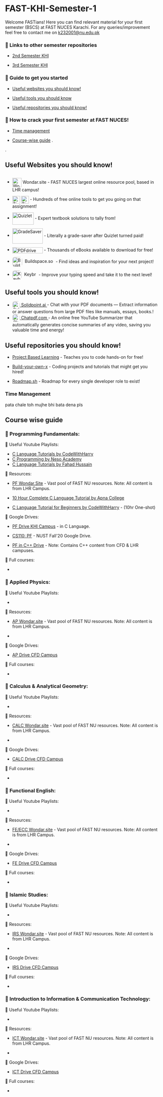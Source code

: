 
# FAST-KHI-Semester-1

Welcome FASTians! Here you can find relevant material for your first semester (BSCS) at FAST NUCES Karachi. For any queries/improvement feel free to contact me on k232001@nu.edu.pk 

### 🔗 Links to other semester repositories
- [2nd Semester KHI](https://github.com/MuxammilSidd/FAST-KHI-Semester-2)

- [3rd Semester KHI](https://github.com/MuxammilSidd/FAST-KHI-Semester-3)

### 🔗 Guide to get you started
- [Useful websites you should know!](#useful-websites-you-should-know)

- [Useful tools you should know](#useful-tools-you-should-know)

- [Useful repositories you should know!](#useful-repositories-you-should-know)

### 🔗 How to crack your first semester at FAST NUCES!
- [Time management](#time-management)

- [Course-wise guide](#course-wise-guide)
.

.


## Useful Websites you should know!
- <a href="https://www.wondar.site/" style="text-decoration:none; display:inline-block; margin-top: 12px;">
    <img src="https://www.wondar.site/static/images/logo-no-background.png" alt="WondarSite" width="30" height="30" style="vertical-align:middle; margin-bottom: 0; text-decoration:none; border:none;"> Wondar.site
  </a> - FAST NUCES largest online resource pool, based in LHR campus!

- <a href="https://tinywow.com/" style="text-decoration:none; display:inline-block; margin-top: 12px;">
    <img src="https://tinywow.com/v3/img/favicon-tinywow.svg" alt="TinyWow Favicon" width="25" height="25" style="vertical-align:middle; margin-bottom: 0; display:inline; border:none;">
    <img src="https://tinywow.com/v3/img/logo.svg" alt="TinyWow Text" height="25" style="vertical-align:middle; margin-bottom: 0; display:inline; border:none;">
  </a> - Hundreds of free online tools to get you going on that assignment!

- <a href="https://quizlet.com/" style="text-decoration:none; display:inline-block; margin-top: 12px;">
    <img src="https://logos-world.net/wp-content/uploads/2021/03/Quizlet-Logo.png" alt="Quizlet" width="70" height="40" style="vertical-align:middle; margin-bottom: 0; text-decoration:none; border:none;">
  </a> - Expert textbook solutions to tally from!

- <a href="https://www.gradesaver.com/" style="text-decoration:none; display:inline-block; margin-top: 12px;">
    <img src="https://www.gradesaver.com/assets/logos/head-39d3d4f4e80fb364ecbffd1884663226a1a58efa38367c551694c88c40330163.svg" alt="GradeSaver" width="100" height="50" style="vertical-align:middle; margin-bottom: 0; text-decoration:none; border:none;">
  </a> - Literally a grade-saver after Quizlet turned paid!

- <a href="https://www.pdfdrive.com/" style="text-decoration:none; display:inline-block; margin-top: 12px;">
    <img src="https://www.pdfdrive.com/assets/img/logo-1.png.pagespeed.ce.5UNSDNAJsC.png" alt="PDFdrive" width="100" height="20" style="vertical-align:middle; margin-bottom: 0; text-decoration:none; border:none;">
  </a> - Thousands of eBooks available to download for free!

- <a href="https://sage.buildspace.so/projects" style="text-decoration:none; display:inline-block; margin-top: 12px;">
    <img src="https://avatars.githubusercontent.com/u/65048157?s=200&v=4" alt="Buildspace.so" width="32" height="32" style="vertical-align:middle; margin-bottom: 0; text-decoration:none; border:none; border-radius: 8px"><span style="margin:5px;"> Buildspace.so</span>
  </a> - Find ideas and inspiration for your next project!

- <a href="https://www.keybr.com/" style="text-decoration:none; display:inline-block; margin-top: 12px;">
    <img src="https://www.keybr.com/cover.png" alt="Keybr" width="30" height="30" style="vertical-align:middle; margin-bottom: 0px; text-decoration:none; border:none; border-radius: 8px"> <span style="margin:5px;"> Keybr</span>
  </a> - Improve your typing speed and take it to the next level!

## Useful tools you should know!
- <a href="https://solidpoint.ai/">
    <img src="https://encrypted-tbn0.gstatic.com/images?q=tbn:ANd9GcSeMd6S0X2XFnVQLDr-kTJsyKjMhDwPCwFg9Q&s" alt="SolidPoint" width="25" height="25" style="vertical-align:middle; margin-bottom: px; text-decoration:none; border:none; border-radius: 8px"> Solidpoint.ai
  </a> - Chat with your PDF documents — Extract information or answer questions from large PDF files like manuals, essays, books.!

- <a href="https://www.chatpdf.com/">
    <img src="https://pipedream.com/s.v0/app_n5hv82/logo/orig" alt="Chatpdf" width="25" height="25" style="vertical-align:middle; margin-bottom: 1px; text-decoration:none; border:none; border-radius: 8px"> Chatpdf.com
  </a> - An online free YouTube Summarizer that automatically generates concise summaries of any video, saving you valuable time and energy!

## Useful repositories you should know!
- [Project Based Learning](https://github.com/practical-tutorials/project-based-learning) - Teaches you to code hands-on for free!

- [Build-your-own-x](https://github.com/codecrafters-io/build-your-own-x) - Coding projects and tutorials that might get you hired!

- [Roadmap.sh](https://github.com/roadmapsh/deprecated-version) - Roadmap for every single developer role to exist!

### Time Management
pata chale toh mujhe bhi bata dena pls

## Course wise guide

### 📌 Programming Fundamentals:

🔗 Useful Youtube Playlists:
- [C Language Tutorials by CodeWithHarry](https://youtube.com/playlist?list=PLu0W_9lII9aiXlHcLx-mDH1Qul38wD3aR&si=EBqLGB9FRwKzwqMQ)
- [C Programming by Neso Academy](https://youtube.com/playlist?list=PLBlnK6fEyqRggZZgYpPMUxdY1CYkZtARR&si=q8nSJOOR_gANz3PZ)
- [C Language Tutorials by Fahad Hussain](https://youtube.com/playlist?list=PLtCBuHKmdxOfDo1cChVR3jYEzLtNpGjXa&si=8U3X5F7tynwmAWB6)


🔗 Resources:
- [PF Wondar.Site](https://www.wondar.site/subject/programming-fundamentals-pf) - Vast pool of FAST NU resources. Note: All content is from LHR Campus.

- [10 Hour Complete C Language Tutorial by Apna College](https://youtu.be/irqbmMNs2Bo?si=7mMEwb3CrMggskKZ) 

- [C Language Tutorial for Beginners by CodeWithHarry](https://youtu.be/aZb0iu4uGwA?si=vAJIk_HDSPpdaWQB) - (10hr One-shot)

🔗 Google Drives:
- [PF Drive KHI Campus](https://drive.google.com/drive/folders/1V2NGeKwcbn8PbFlJGWrki6buKbhwL-JR?usp=drive_link) - in C Language.

- [CS110: PF](https://drive.google.com/drive/folders/1jgboRNlTcmdr4Ke2SjMUitWbqWrW8dnu?usp=drive_link) - NUST Fall'20 Google Drive.

- [PF in C++ Drive](https://drive.google.com/drive/folders/1WFbB33MDYV9ooz92zr1_bffhEb8Pye1_?usp=drive_link) - Note: Contains C++ content from CFD & LHR campuses.

🔗 Full courses:
- []()

### 📌 Applied Physics:

🔗 Useful Youtube Playlists:
- []()

🔗 Resources:
- [AP Wondar.site](https://www.wondar.site/subject/applied-physics-ap) - Vast pool of FAST NU resources. Note: All content is from LHR Campus.

- []() 

🔗 Google Drives:
- [AP Drive CFD Campus](https://drive.google.com/drive/folders/18m-ZBrwZTT987pgGPBOEYzLAwWYx1Va5?usp=drive_link)

🔗 Full courses:
- []()

### 📌 Calculus & Analytical Geometry:

🔗 Useful Youtube Playlists:
- []()

🔗 Resources:
- [CALC Wondar.site](https://www.wondar.site/subject/calculus-cal) - Vast pool of FAST NU resources. Note: All content is from LHR Campus.

- []() 

🔗 Google Drives:
- [CALC Drive CFD Campus](https://drive.google.com/drive/folders/1eEKS3DZajONaETkL7l4yIfWdrbJbbIpi?usp=drive_link)

🔗 Full courses:
- []()

### 📌 Functional English:

🔗 Useful Youtube Playlists:
- []()

🔗 Resources:
- [FE/ECC Wondar.site](https://www.wondar.site/subject/english-comprehension-and-composition-eng-comp) - Vast pool of FAST NU resources. Note: All content is from LHR Campus.

- []() 

🔗 Google Drives:
- [FE Drive CFD Campus](https://drive.google.com/drive/folders/1n-MDd1IQmHskZKAwoy05Dbjj5Qs04IPN?usp=drive_link)

🔗 Full courses:
- []()

### 📌 Islamic Studies:

🔗 Useful Youtube Playlists:
- []()

🔗 Resources:
- [IRS Wondar.site](https://www.wondar.site/subject/islamic-studies) - Vast pool of FAST NU resources. Note: All content is from LHR Campus.

- []() 

🔗 Google Drives:
- [IRS Drive CFD Campus](https://drive.google.com/drive/folders/14iLvAT20UAdGTxl0DQYM0FfsiviUfl_4?usp=drive_link)

🔗 Full courses:
- []()

### 📌 Introduction to Information & Communication Technology:

🔗 Useful Youtube Playlists:
- []()

🔗 Resources:
- [ICT Wondar.site](https://www.wondar.site/subject/introduction-to-ict-iict) - Vast pool of FAST NU resources. Note: All content is from LHR Campus.

- []() 

🔗 Google Drives:
- [ICT Drive CFD Campus](https://drive.google.com/drive/folders/1yPk8VZbbB731S27JjBArGthtsJ89CiRS?usp=drive_link)

🔗 Full courses:
- []()